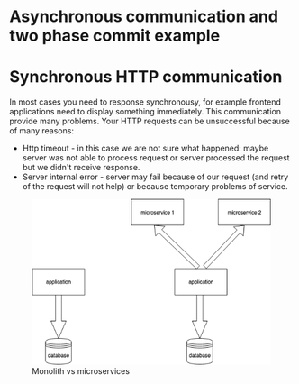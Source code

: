 




# Asynchronous communication and two phase commit example 

# Synchronous HTTP communication 
In most cases you need to response synchronousy, for example frontend applications need to display something immediately. This communication provide many problems.
Your HTTP requests can be unsuccessful because of many reasons: 
* Http timeout - in this case we are not sure what happened: maybe server was not able to process request or server processed the request but we didn't receive response. 
* Server internal error - server may fail because of our request (and retry of the request will not help) or because temporary problems of service. 

<figure>
  <img src="/assets/2019-11-01-microservices-integration-best-practices/monolith-vs-microservices.png" alt="Monolith vs microservices"> 
  <figcaption>Monolith vs microservices</figcaption>
</figure>
